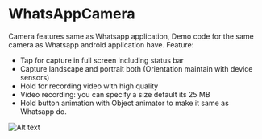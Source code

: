 # WhatsAppCamera
Camera features same as Whatsapp application,
Demo code for the same camera as Whatsapp android application have.
Feature:
- Tap for capture in full screen including status bar
- Capture landscape and portrait both (Orientation maintain with device sensors)
- Hold for recording video with high quality
- Video recording: you can specify a size default its 25 MB
- Hold button animation with Object animator to make it same as Whatsapp do.

![Alt text](master/device-2016-09-01-172745.png?raw=true "1")
